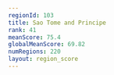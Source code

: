 ```yaml
---
regionId: 103
title: Sao Tome and Principe
rank: 41
meanScore: 75.4
globalMeanScore: 69.82
numRegions: 220
layout: region_score
---
```

